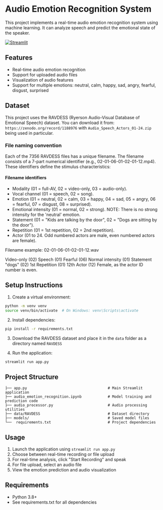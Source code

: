 # Audio Emotion Recognition System

This project implements a real-time audio emotion recognition system using machine learning. It can analyze speech and predict the emotional state of the speaker.

[![Streamlit](https://static.streamlit.io/badges/streamlit_badge_black_white.svg)](https://audio-sentiment-vanshajr.streamlit.app)

## Features
- Real-time audio emotion recognition
- Support for uploaded audio files
- Visualization of audio features
- Support for multiple emotions: neutral, calm, happy, sad, angry, fearful, disgust, surprised

## Dataset
This project uses the RAVDESS (Ryerson Audio-Visual Database of Emotional Speech) dataset. You can download it from:
`https://zenodo.org/record/1188976` with `Audio_Speech_Actors_01-24.zip` being used in particular.

### File naming convention

Each of the 7356 RAVDESS files has a unique filename. The filename consists of a 7-part numerical identifier (e.g., 02-01-06-01-02-01-12.mp4). These identifiers define the stimulus characteristics: 

#### Filename identifiers 

- Modality (01 = full-AV, 02 = video-only, 03 = audio-only).
- Vocal channel (01 = speech, 02 = song).
- Emotion (01 = neutral, 02 = calm, 03 = happy, 04 = sad, 05 = angry, 06 = fearful, 07 = disgust, 08 = surprised).
- Emotional intensity (01 = normal, 02 = strong). NOTE: There is no strong intensity for the 'neutral' emotion.
- Statement (01 = "Kids are talking by the door", 02 = "Dogs are sitting by the door").
- Repetition (01 = 1st repetition, 02 = 2nd repetition).
- Actor (01 to 24. Odd numbered actors are male, even numbered actors are female).

Filename example: 02-01-06-01-02-01-12.wav

Video-only (02)
Speech (01)
Fearful (06)
Normal intensity (01)
Statement "dogs" (02)
1st Repetition (01)
12th Actor (12)
Female, as the actor ID number is even.

## Setup Instructions

1. Create a virtual environment:
```bash
python -m venv venv
source venv/bin/activate  # On Windows: venv\Scripts\activate
```

2. Install dependencies:
```bash
pip install -r requirements.txt
```

3. Download the RAVDESS dataset and place it in the `data` folder as a directory named `RAVDESS`

4. Run the application:
```bash
streamlit run app.py
```

## Project Structure
```
├── app.py                                     # Main Streamlit application
├── audio_emotion_recognition.ipynb            # Model training and prediction code
├── audio_processor.py                         # Audio processing utilities
├── data/RAVDESS                               # Dataset directory
├── models/                                    # Saved model files
└──  requirements.txt                          # Project dependencies

```

## Usage
1. Launch the application using `streamlit run app.py`
2. Choose between real-time recording or file upload
3. For real-time analysis, click "Start Recording" and speak
4. For file upload, select an audio file
5. View the emotion prediction and audio visualization

## Requirements
- Python 3.8+
- See requirements.txt for all dependencies 
